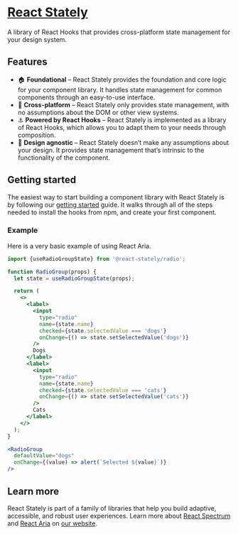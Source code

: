 # [React Stately](https://blog.watheia.app/react-stately/index.html)

A library of React Hooks that provides cross-platform state management for your design system.

## Features

* 🏠 **Foundational** – React Stately provides the foundation and core logic for your component library. It handles state management for common components through an easy-to-use interface.
* 📱 **Cross-platform** – React Stately only provides state management, with no assumptions about the DOM or other view systems.
* ⚓️ **Powered by React Hooks** – React Stately is implemented as a library of React Hooks, which allows you to adapt them to your needs through composition.
* 🎨 **Design agnostic** – React Stately doesn’t make any assumptions about your design. It provides state management that’s intrinsic to the functionality of the component.

## Getting started

The easiest way to start building a component library with React Stately is by following our [getting started](https://blog.watheia.app/react-stately/getting-started.html) guide. It walks through all of the steps needed to install the hooks from npm, and create your first component.

### Example

Here is a very basic example of using React Aria.

```jsx
import {useRadioGroupState} from '@react-stately/radio';

function RadioGroup(props) {
  let state = useRadioGroupState(props);

  return (
    <>
      <label>
        <input
          type="radio"
          name={state.name}
          checked={state.selectedValue === 'dogs'}
          onChange={() => state.setSelectedValue('dogs')}
        />
        Dogs
      </label>
      <label>
        <input
          type="radio"
          name={state.name}
          checked={state.selectedValue === 'cats'}
          onChange={() => state.setSelectedValue('cats')}
        />
        Cats
      </label>
    </>
  );
}

<RadioGroup
  defaultValue="dogs"
  onChange={(value) => alert(`Selected ${value}`)}
/>
```

## Learn more

React Stately is part of a family of libraries that help you build adaptive, accessible, and robust user experiences.
Learn more about [React Spectrum](https://blog.watheia.app/react-spectrum/index.html) and [React Aria](https://blog.watheia.app/react-aria/index.html) on [our website](https://blog.watheia.app/index.html).
